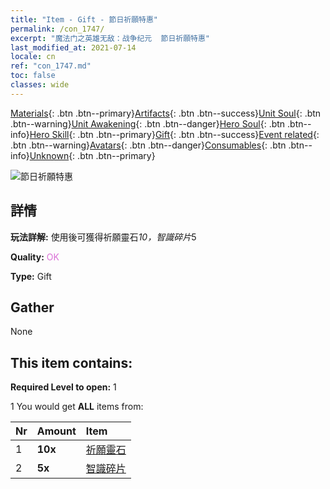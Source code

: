 ```yaml
---
title: "Item - Gift - 節日祈願特惠"
permalink: /con_1747/
excerpt: "魔法门之英雄无敌：战争纪元  節日祈願特惠"
last_modified_at: 2021-07-14
locale: cn
ref: "con_1747.md"
toc: false
classes: wide
---
```

 [Materials](/ItemsCN/){: .btn .btn--primary}[Artifacts](/ItemsCN/Artifacts/){: .btn .btn--success}[Unit Soul](/ItemsCN/UnitSoul/){: .btn .btn--warning}[Unit Awakening](/ItemsCN/UnitAwakening/){: .btn .btn--danger}[Hero Soul](/ItemsCN/HeroSoul/){: .btn .btn--info}[Hero Skill](/ItemsCN/HeroSkill/){: .btn .btn--primary}[Gift](/ItemsCN/Gift/){: .btn .btn--success}[Event related](/ItemsCN/Events/){: .btn .btn--warning}[Avatars](/ItemsCN/Avatars/){: .btn .btn--danger}[Consumables](/ItemsCN/Consumables/){: .btn .btn--info}[Unknown](/ItemsCN/Unknown/){: .btn .btn--primary}

 ![節日祈願特惠](/images/t/i_907363.png)

## 詳情
 **玩法詳解:** 使用後可獲得祈願靈石*10，智識碎片*5

 **Quality:** <span style="color: #DA70D6">OK</span>

 **Type:** Gift

## Gather

  None

## This item contains:

 **Required Level to open:** 1

 1 You would get **ALL** items  from:

  | Nr | Amount |     Item    |
  |:---|:-------|:------------|
  | 1 |  **10x** | [祈願靈石](/cn/Items/con_971/) |  | 
  | 2 |  **5x** | [智識碎片](/cn/Items/con_911/) |  | 
